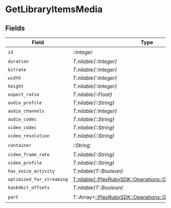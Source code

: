 # GetLibraryItemsMedia


## Fields

| Field                                                                                                           | Type                                                                                                            | Required                                                                                                        | Description                                                                                                     | Example                                                                                                         |
| --------------------------------------------------------------------------------------------------------------- | --------------------------------------------------------------------------------------------------------------- | --------------------------------------------------------------------------------------------------------------- | --------------------------------------------------------------------------------------------------------------- | --------------------------------------------------------------------------------------------------------------- |
| `id`                                                                                                            | *::Integer*                                                                                                     | :heavy_check_mark:                                                                                              | N/A                                                                                                             | 119534                                                                                                          |
| `duration`                                                                                                      | *T.nilable(::Integer)*                                                                                          | :heavy_minus_sign:                                                                                              | N/A                                                                                                             | 11558112                                                                                                        |
| `bitrate`                                                                                                       | *T.nilable(::Integer)*                                                                                          | :heavy_minus_sign:                                                                                              | N/A                                                                                                             | 25025                                                                                                           |
| `width`                                                                                                         | *T.nilable(::Integer)*                                                                                          | :heavy_minus_sign:                                                                                              | N/A                                                                                                             | 3840                                                                                                            |
| `height`                                                                                                        | *T.nilable(::Integer)*                                                                                          | :heavy_minus_sign:                                                                                              | N/A                                                                                                             | 2072                                                                                                            |
| `aspect_ratio`                                                                                                  | *T.nilable(::Float)*                                                                                            | :heavy_minus_sign:                                                                                              | N/A                                                                                                             | 1.85                                                                                                            |
| `audio_profile`                                                                                                 | *T.nilable(::String)*                                                                                           | :heavy_minus_sign:                                                                                              | N/A                                                                                                             | dts                                                                                                             |
| `audio_channels`                                                                                                | *T.nilable(::Integer)*                                                                                          | :heavy_minus_sign:                                                                                              | N/A                                                                                                             | 6                                                                                                               |
| `audio_codec`                                                                                                   | *T.nilable(::String)*                                                                                           | :heavy_minus_sign:                                                                                              | N/A                                                                                                             | eac3                                                                                                            |
| `video_codec`                                                                                                   | *T.nilable(::String)*                                                                                           | :heavy_minus_sign:                                                                                              | N/A                                                                                                             | hevc                                                                                                            |
| `video_resolution`                                                                                              | *T.nilable(::String)*                                                                                           | :heavy_minus_sign:                                                                                              | N/A                                                                                                             | 4k                                                                                                              |
| `container`                                                                                                     | *::String*                                                                                                      | :heavy_check_mark:                                                                                              | N/A                                                                                                             | mkv                                                                                                             |
| `video_frame_rate`                                                                                              | *T.nilable(::String)*                                                                                           | :heavy_minus_sign:                                                                                              | N/A                                                                                                             | 24p                                                                                                             |
| `video_profile`                                                                                                 | *T.nilable(::String)*                                                                                           | :heavy_minus_sign:                                                                                              | N/A                                                                                                             | main 10                                                                                                         |
| `has_voice_activity`                                                                                            | *T.nilable(T::Boolean)*                                                                                         | :heavy_minus_sign:                                                                                              | N/A                                                                                                             | false                                                                                                           |
| `optimized_for_streaming`                                                                                       | [T.nilable(::PlexRubySDK::Operations::OptimizedForStreaming)](../../models/operations/optimizedforstreaming.md) | :heavy_minus_sign:                                                                                              | N/A                                                                                                             | 1                                                                                                               |
| `has64bit_offsets`                                                                                              | *T.nilable(T::Boolean)*                                                                                         | :heavy_minus_sign:                                                                                              | N/A                                                                                                             | false                                                                                                           |
| `part`                                                                                                          | T::Array<[::PlexRubySDK::Operations::GetLibraryItemsPart](../../models/operations/getlibraryitemspart.md)>      | :heavy_check_mark:                                                                                              | N/A                                                                                                             |                                                                                                                 |